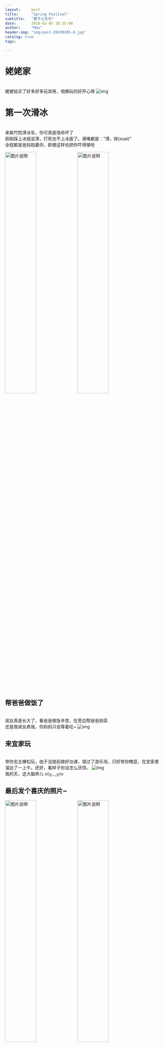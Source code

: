 ```yaml
---
layout:     post
title:      "Spring Festival"
subtitle:   "春节七天乐"
date:       2019-02-05 10:35:00
author:     "Max"
header-img: "img/post-20190205-0.jpg"
catalog: true
tags:

---
```


> 
# 姥姥家

<br>姥姥给买了好多好多玩具呀，咱俩玩的好开心呀
![img](/img/post-20190205-1.jpg)

# 第一次滑冰

<br>来紫竹院滑冰车，你可真是惜命坏了
<br>刚刚踩上冰就说滑，打死也不上冰面了。满嘴都是：“滑，摔(xuai)”
<br>全程都是爸妈抱着你，即便这样也把你吓得够呛

<img src="/img/post-20190205-3.jpg"  alt="图片说明" width="45%" style="display: inline-block;" ><img src="/img/post-20190205-2.jpg"  alt="图片说明" width="45%" style="display: inline-block; margin-left: 10px;"> 

## 帮爸爸做饭了

<br>闺女真是长大了，看爸爸做饭辛苦，在旁边帮爸爸剥蒜
<br>还是我闺女疼我，你妈妈只会等着吃~
![img](/img/post-20190205-4.jpg)

## 来宜家玩

<br>带你去五棵松玩，由于没提前做好功课，错过了游乐场，只好带你瞎逛，在宜家里溜达了一上午。还好，看样子你没怎么厌烦。
![img](/img/post-20190205-5.jpg)
<br>我的天，这大脑奔儿 o(╥﹏╥)o


## 最后发个喜庆的照片~

<img src="/img/post-20190205-6.jpg"  alt="图片说明" width="45%" style="display: inline-block;" ><img src="/img/post-20190205-7.jpg"  alt="图片说明" width="45%" style="display: inline-block; margin-left: 10px;"> 

<br>还有爱你的爸爸
![img](/img/post-20190205-8.jpg)


